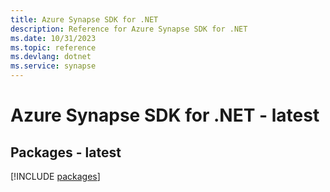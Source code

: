 ```yaml
---
title: Azure Synapse SDK for .NET
description: Reference for Azure Synapse SDK for .NET
ms.date: 10/31/2023
ms.topic: reference
ms.devlang: dotnet
ms.service: synapse
---
```

# Azure Synapse SDK for .NET - latest
## Packages - latest
[!INCLUDE [packages](synapse-index.md)]